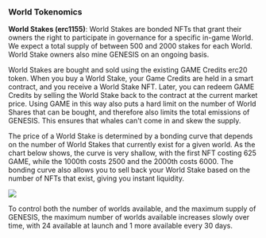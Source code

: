 <h3>World Tokenomics</h3>
<p><b>World Stakes (erc1155)</b>: World Stakes are bonded NFTs that grant their owners the right to participate in governance for a specific in-game World. We expect a total supply of between 500 and 2000 stakes for each World. World Stake owners also mine GENESIS on an ongoing basis.</p> 
<p>World Stakes are bought and sold using the existing GAME Credits erc20 token. When you buy a World Stake, your Game Credits are held in a smart contract, and you receive a World Stake NFT. Later, you can redeem GAME Credits by selling the World Stake back to the contract at the current market price. Using GAME in this way also puts a hard limit on the number of World Shares that can be bought, and therefore also limits the total emissions of GENESIS. This ensures that whales can't come in and skew the supply.</p>
<p>The price of a World Stake is determined by a bonding curve that depends on the number of World Stakes that currently exist for a given world. As the chart below shows, the curve is very shallow, with the first NFT costing 625 GAME, while the 1000th costs 2500 and the 2000th costs 6000. The bonding curve also allows you to sell back your World Stake based on the number of NFTs that exist, giving you instant liquidity.</p>
<img src={{"assets/images/world_price_chart.png"|relative_url}}>
<p>To control both the number of worlds available, and the maximum supply of GENESIS, the maximum number of worlds available increases slowly over time, with 24 available at launch and 1 more available every 30 days.</p>
